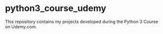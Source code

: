 # python3_course_udemy
This repository contains my projects developed during the Python 3 Course on Udemy.com.

